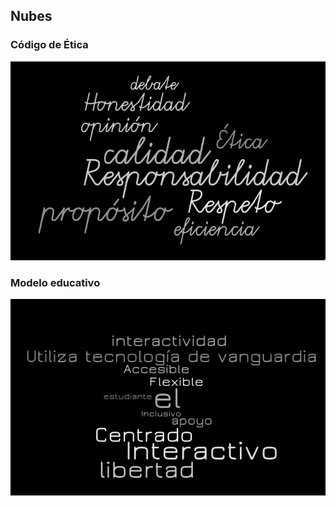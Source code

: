 ## Nubes

### Código de Ética
<p align="center">
    <img src="https://github.com/Antonio-Cituk/cupenimacm2021/raw/gh-pages/assets/Codigo_etica.png" alt="Mural" width="600" height="auto">
</p>

### Modelo educativo
<p align="center">
    <img src="https://github.com/Antonio-Cituk/cupenimacm2021/raw/gh-pages/assets/Modelo_educativo.png" alt="Mural" width="600" height="auto">
</p>
